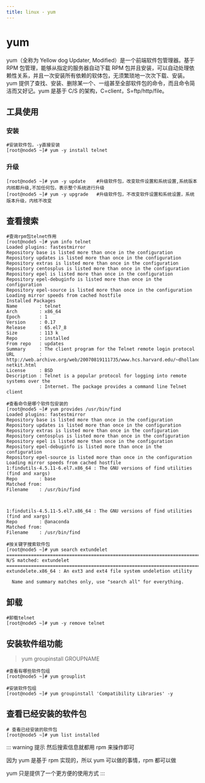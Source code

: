 ```yaml
---
title: linux - yum
---
```


# yum

​yum（全称为 Yellow dog Updater, Modified）是一个前端软件包管理器。基于 RPM 包管理，能够从指定的服务器自动下载 RPM 包并且安装，可以自动处理依赖性关系，并且一次安装所有依赖的软体包，无须繁琐地一次次下载、安装。yum 提供了查找、安装、删除某一个、一组甚至全部软件包的命令，而且命令简洁而又好记。yum 是基于 C/S 的架构，C=client，S=ftp/http/file。

## 工具使用

### 安装

```shell
#安装软件包，-y直接安装
[root@node5 ~]# yum -y install telnet
```

### 升级

```shell
[root@node5 ~]# yum -y update    #升级软件包，改变软件设置和系统设置,系统版本内核都升级,不加任何包，表示整个系统进行升级
[root@node5 ~]# yum -y upgrade   #升级软件包，不改变软件设置和系统设置，系统版本升级，内核不改变

```

## 查看搜索

```shell
#查询rpm包telnet作用
[root@node5 ~]# yum info telnet
Loaded plugins: fastestmirror
Repository base is listed more than once in the configuration
Repository updates is listed more than once in the configuration
Repository extras is listed more than once in the configuration
Repository centosplus is listed more than once in the configuration
Repository epel is listed more than once in the configuration
Repository epel-debuginfo is listed more than once in the configuration
Repository epel-source is listed more than once in the configuration
Loading mirror speeds from cached hostfile
Installed Packages
Name        : telnet
Arch        : x86_64
Epoch       : 1
Version     : 0.17
Release     : 65.el7_8
Size        : 113 k
Repo        : installed
From repo   : updates
Summary     : The client program for the Telnet remote login protocol
URL         : http://web.archive.org/web/20070819111735/www.hcs.harvard.edu/~dholland/computers/old-netkit.html
License     : BSD
Description : Telnet is a popular protocol for logging into remote systems over the
            : Internet. The package provides a command line Telnet client

#查看命令是哪个软件包安装的
[root@node5 ~]# yum provides /usr/bin/find
Loaded plugins: fastestmirror
Repository base is listed more than once in the configuration
Repository updates is listed more than once in the configuration
Repository extras is listed more than once in the configuration
Repository centosplus is listed more than once in the configuration
Repository epel is listed more than once in the configuration
Repository epel-debuginfo is listed more than once in the configuration
Repository epel-source is listed more than once in the configuration
Loading mirror speeds from cached hostfile
1:findutils-4.5.11-6.el7.x86_64 : The GNU versions of find utilities (find and xargs)
Repo        : base
Matched from:
Filename    : /usr/bin/find



1:findutils-4.5.11-5.el7.x86_64 : The GNU versions of find utilities (find and xargs)
Repo        : @anaconda
Matched from:
Filename    : /usr/bin/find

#按关键字搜索软件包
[root@node5 ~]# yum search extundelet
============================================================================================ N/S matched: extundelet ============================================================================================
extundelete.x86_64 : An ext3 and ext4 file system undeletion utility

  Name and summary matches only, use "search all" for everything.

```

## 卸载

```shell
#卸载telnet
[root@node5 ~]# yum -y remove telnet

```

## 安装软件组功能

> yum groupinstall GROUPNAME

```shell
#查看有哪些软件包组
[root@node5 ~]# yum grouplist

#安装软件包组
[root@node5 ~]# yum groupinstall 'Compatibility Libraries' -y

```

## 查看已经安装的软件包

```shell
# 查看已经安装的软件包
[root@node5 ~]# yum list installed
```

::: warning 提示
然后搜索信息就都用 rpm 来操作即可

因为 yum 是基于 rpm 实现的，所以 yum 可以做的事情，rpm 都可以做

yum 只是提供了一个更方便的使用方式
:::
